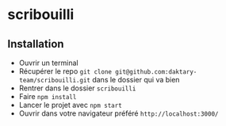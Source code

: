 # scribouilli

## Installation
- Ouvrir un terminal
- Récupérer le repo `git clone git@github.com:daktary-team/scribouilli.git` dans le dossier qui va bien
- Rentrer dans le dossier `scribouilli`
- Faire `npm install`
- Lancer le projet avec `npm start`
- Ouvrir dans votre navigateur préféré `http://localhost:3000/`